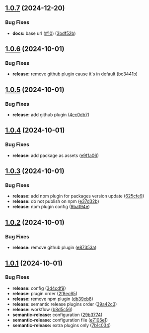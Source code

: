 ## [1.0.7](https://github.com/alx6s/sandbox/compare/v1.0.6...v1.0.7) (2024-12-20)


### Bug Fixes

* **docs:** base url ([#10](https://github.com/alx6s/sandbox/issues/10)) ([3bdf52b](https://github.com/alx6s/sandbox/commit/3bdf52bcedaf64a9c76e62023935410d357b5702))

## [1.0.6](https://github.com/alx6s/my-faa/compare/v1.0.5...v1.0.6) (2024-10-01)


### Bug Fixes

* **release:** remove github plugin cause it's in default ([bc3441b](https://github.com/alx6s/my-faa/commit/bc3441ba6d881838378b4cf65d364b494c639016))

## [1.0.5](https://github.com/alx6s/my-faa/compare/v1.0.4...v1.0.5) (2024-10-01)


### Bug Fixes

* **release:** add github plugin ([4ec0db7](https://github.com/alx6s/my-faa/commit/4ec0db7f2e1e2e92dd910cba20b56dd49970e1bd))

## [1.0.4](https://github.com/alx6s/my-faa/compare/v1.0.3...v1.0.4) (2024-10-01)


### Bug Fixes

* **release:** add package as assets ([e9f1a06](https://github.com/alx6s/my-faa/commit/e9f1a06528d25e28785d2afb5d11536b1951b5c0))

## [1.0.3](https://github.com/alx6s/my-faa/compare/v1.0.2...v1.0.3) (2024-10-01)


### Bug Fixes

* **release:** add npm plugin for packages version update ([625cfe9](https://github.com/alx6s/my-faa/commit/625cfe9ed6460a46725f4c63bda0cd0244e24d10))
* **release:** do not publish on npm ([e37d32b](https://github.com/alx6s/my-faa/commit/e37d32b22220971cf0b91a9109e20875ba3585a4))
* **release:** npm plugin config ([9ba194e](https://github.com/alx6s/my-faa/commit/9ba194e60d22a7dc2c539ec506e0bcec3fe86c73))

## [1.0.2](https://github.com/alx6s/my-faa/compare/v1.0.1...v1.0.2) (2024-10-01)


### Bug Fixes

* **release:** remove github plugin ([e87353a](https://github.com/alx6s/my-faa/commit/e87353a22816f5c990f465b7d9bedf4836d6ae45))

## [1.0.1](https://github.com/alx6s/my-faa/compare/v1.0.0...v1.0.1) (2024-10-01)


### Bug Fixes

* **release:** config ([3d4cdf9](https://github.com/alx6s/my-faa/commit/3d4cdf972b8f5c6bde2f8f8968efb72f8e37a555))
* **release:** plugin order ([2f8ec65](https://github.com/alx6s/my-faa/commit/2f8ec65bfbc4630ea9e3e82eac2844ccaa47c89c))
* **release:** remove npm plugin ([db39cb8](https://github.com/alx6s/my-faa/commit/db39cb8494727ece22cbe8425b5f49401ed24b37))
* **release:** semantic release plugins order ([39a42c3](https://github.com/alx6s/my-faa/commit/39a42c32aed890db6d292f17a4cac0c4d78cfc2d))
* **release:** workflow ([b8d5c56](https://github.com/alx6s/my-faa/commit/b8d5c569a4fc2686a390141d79443d8164b935e2))
* **semantic-release:** configuration ([29b3774](https://github.com/alx6s/my-faa/commit/29b37742881be081fbf3a0acee3ca7bf50e8e57e))
* **semantic-release:** configuration file ([e7105e1](https://github.com/alx6s/my-faa/commit/e7105e1a06ed85bc53ce90c707809a1320d9e86b))
* **semantic-release:** extra plugins only ([7b1c034](https://github.com/alx6s/my-faa/commit/7b1c034767d797f8aadc755a3c43083ef03a7ce9))
